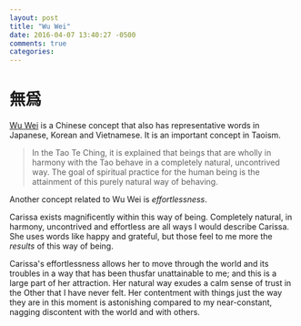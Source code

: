 ```yaml
---
layout: post
title: "Wu Wei"
date: 2016-04-07 13:40:27 -0500
comments: true
categories: 
---
```


# 無爲

[Wu Wei](https://en.wikipedia.org/wiki/Wu_wei) is a Chinese concept that also has representative words in Japanese, Korean and Vietnamese. It is an important concept in Taoism. 

> In the Tao Te Ching, it is explained that beings that are wholly in harmony with the Tao behave in a completely natural, uncontrived way. The goal of spiritual practice for the human being is the attainment of this purely natural way of behaving. 

Another concept related to Wu Wei is _effortlessness_. 

Carissa exists magnificently within this way of being. Completely natural, in harmony, uncontrived and effortless are all ways I would describe Carissa. She uses words like happy and grateful, but those feel to me more the _results_ of this way of being. 

Carissa's effortlessness allows her to move through the world and its troubles in a way that has been thusfar unattainable to me; and this is a large part of her attraction. Her natural way exudes a calm sense of trust in the Other that I have never felt. Her contentment with things just the way they are in this moment is astonishing compared to my near-constant, nagging discontent with the world and with others.

